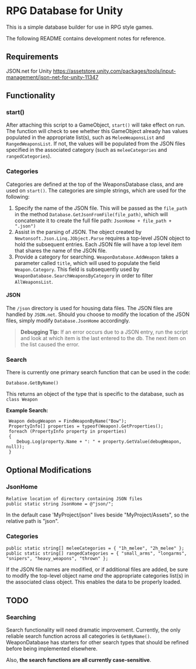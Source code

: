 # RPG Database for Unity

This is a simple database builder for use in RPG style games. 

The following README contains development notes for reference.

## Requirements

JSON.net for Unity
https://assetstore.unity.com/packages/tools/input-management/json-net-for-unity-11347

## Functionality

### start()

After attaching this script to a GameObject, `start()` will take effect on run. The function will check to see whether this GameObject already has values populated in the appropriate list(s), such as `MeleeWeaponsList` and `RangedWeaponsList`. If not, the values will be populated from the JSON files specified in the associated category (such as `meleeCategories` and `rangedCategories`).

### Categories

Categories are defined at the top of the WeaponsDatabase class, and are used on `start()`. The categories are simple strings, which are used for the following:

1. Specify the name of the JSON file. This will be passed as the `file_path` in the method `Database.GetJsonFromFile(file_path)`, which will concatenate it to create the full file path: `JsonHome + file_path + ".json")`
1. Assist in the parsing of JSON. The object created by `Newtonsoft.Json.Linq.JObject.Parse` requires a top-level JSON object to hold the subsequent entries. Each JSON file will have a top level item that shares the name of the JSON file.
1. Provide a category for searching. `WeaponDatabase.AddWeapon` takes a parameter called `title`, which will used to populate the field `Weapon.Category`. This field is subsequently used by `WeaponDatabase.SearchWeaponsByCategory` in order to filter `AllWeaponsList`.

#### JSON

The `/json` directory is used for housing data files. The JSON files are handled by `JSON.net`. Should you choose to modify the location of the JSON files, simply modify `Database.JsonHome` accordingly.

> **Debugging Tip:**
> If an error occurs due to a JSON entry, run the script
> and look at which item is the last entered to the db.
> The next item on the list caused the error.

### Search

There is currently one primary search function that can be used in the code: 

`Database.GetByName()`

This returns an object of the type that is specific to the database, such as `class Weapon`

**Example Search:**
```
 Weapon debugWeapon = FindWeaponByName("Bow");
 PropertyInfo[] properties = typeof(Weapon).GetProperties();
 foreach (PropertyInfo property in properties)
 {
    Debug.Log(property.Name + ": " + property.GetValue(debugWeapon, null));
 }
```

## Optional Modifications

### JsonHome
```
Relative location of directory containing JSON files
public static string JsonHome = @"json/";
```
In the default case 'MyProject/json" lives beside "MyProject/Assets", so the relative path is "json".

### Categories
```
public static string[] meleeCategories = { "1h_melee", "2h_melee" };
public static string[] rangedCategories = { "small_arms", "longarms", "snipers", "heavy_weapons", "thrown" };
```
If the JSON file names are modified, or if additional files are added, be sure to modify the top-level object name *and* the appropriate categories list(s) in the associated class object. This enables the data to be properly loaded.

## TODO

### Searching
Search functionality will need dramatic improvement. Currently, the only reliable search function across all categories is `GetByName()`. WeaponDatabase has starters for other search types that should be refined before being implemented elsewhere. 

Also, __the search functions are all currently case-sensitive__.
